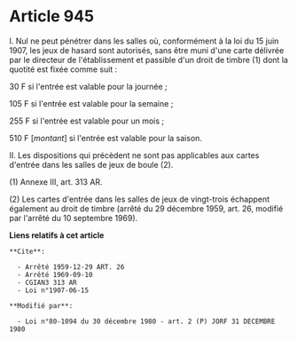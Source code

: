 # Article 945

I. Nul ne peut pénétrer dans les salles où, conformément à la loi du 15 juin 1907, les jeux de hasard sont autorisés, sans
être muni d'une carte délivrée par le directeur de l'établissement et passible d'un droit de timbre (1) dont la quotité est
fixée comme suit :

30 F si l'entrée est valable pour la journée ;

105 F si l'entrée est valable pour la semaine ;

255 F si l'entrée est valable pour un mois ;

510 F [*montant*] si l'entrée est valable pour la saison.

II. Les dispositions qui précèdent ne sont pas applicables aux cartes d'entrée dans les salles de jeux de boule (2).

(1) Annexe III, art. 313 AR.

(2) Les cartes d'entrée dans les salles de jeux de vingt-trois échappent également au droit de timbre (arrêté du 29 décembre
1959, art. 26, modifié par l'arrêté du 10 septembre 1969).

**Liens relatifs à cet article**

	**Cite**:

	  - Arrêté 1959-12-29 ART. 26
	  - Arrêté 1969-09-10
	  - CGIAN3 313 AR
	  - Loi n°1907-06-15

	**Modifié par**:

	  - Loi n°80-1094 du 30 décembre 1980 - art. 2 (P) JORF 31 DECEMBRE 1980

